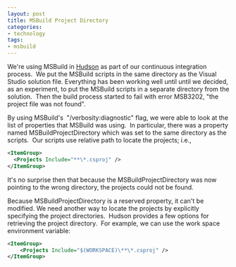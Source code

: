 ```yaml
---
layout: post
title: MSBuild Project Directory
categories:
- technology
tags:
- msbuild
---
```

We're using MSBuild in [Hudson](http://hudson-ci.org/) as part of our continuous integration process.  We put the MSBuild scripts in the same directory as the Visual Studio solution file. Everything has been working well until until we decided, as an experiment, to put the MSBuild scripts in a separate directory from the solution.  Then the build process started to fail with error MSB3202, "the project file was not found".

By using MSBuild's  "/verbosity:diagnostic" flag, we were able to look at the list of properties that MSBuild was using.  In particular, there was a property named MSBuildProjectDirectory which was set to the same directory as the scripts.  Our scripts use relative path to locate the projects; i.e.,

``` xml
<ItemGroup>
  <Projects Include="**\*.csproj" />
</ItemGroup>
```

It's no surprise then that because the MSBuildProjectDirectory was now pointing to the wrong directory, the projects could not be found.

Because MSBuildProjectDirectory is a reserved property, it can't be modified. We need another way to locate the projects by explicitly specifying the project directories.  Hudson provides a few options for retrieving the project directory.  For example, we can use the work space environment variable:

``` xml
<ItemGroup>
    <Projects Include="$(WORKSPACE)\**\*.csproj" />
</ItemGroup>
```
